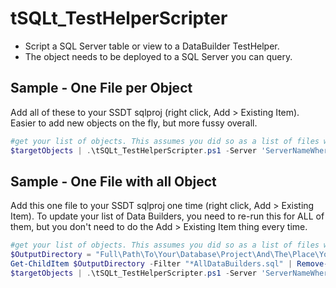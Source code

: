 # tSQLt_TestHelperScripter
- Script a SQL Server table or view to a DataBuilder TestHelper.
- The object needs to be deployed to a SQL Server you can query.

## Sample - One File per Object
Add all of these to your SSDT sqlproj (right click, Add > Existing Item). Easier to add new objects on the fly, but more fussy overall.
```powershell
#get your list of objects. This assumes you did so as a list of files without schema name (hence the use of $_.BaseName).
$targetObjects | .\tSQLt_TestHelperScripter.ps1 -Server 'ServerNameWhereObjectIsDeployed' -Database 'DatabaseWhereObjectIsDeployed' -SchemaToPopulate 'SchemaWhereObjectIsDeployed' -ObjectToPopulate $_.BaseName -OutputDirectory "Full\Path\To\Your\Database\Project\And\The\Place\You\Want\Your\Stored\Procedures\"
```

## Sample - One File with all Object
Add this one file to your SSDT sqlproj one time (right click, Add > Existing Item). To update your list of Data Builders, you need to re-run this for ALL of them, but you don't need to do the Add > Existing Item thing every time.
```powershell
#get your list of objects. This assumes you did so as a list of files without schema name (hence the use of $_.BaseName).
$OutputDirectory = "Full\Path\To\Your\Database\Project\And\The\Place\You\Want\Your\Stored\Procedure\";
Get-ChildItem $OutputDirectory -Filter "*AllDataBuilders.sql" | Remove-Item;
$targetObjects | .\tSQLt_TestHelperScripter.ps1 -Server 'ServerNameWhereObjectIsDeployed' -Database 'DatabaseWhereObjectIsDeployed' -SchemaToPopulate 'SchemaWhereObjectIsDeployed' -ObjectToPopulate $_.BaseName -OutputDirectory $OutputDirectory -Append

```
